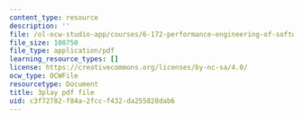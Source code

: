 ```yaml
---
content_type: resource
description: ''
file: /ol-ocw-studio-app/courses/6-172-performance-engineering-of-software-systems-fall-2018/c3f72782f84a2fccf432da255828dab6_3735211.pdf
file_size: 108750
file_type: application/pdf
learning_resource_types: []
license: https://creativecommons.org/licenses/by-nc-sa/4.0/
ocw_type: OCWFile
resourcetype: Document
title: 3play pdf file
uid: c3f72782-f84a-2fcc-f432-da255828dab6
---
```


